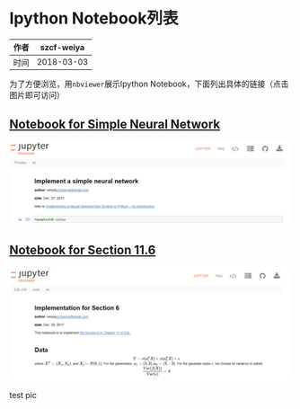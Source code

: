 # Ipython Notebook列表

| 作者   | szcf-weiya                               |
| ---- | ---------------------------------------- |
| 时间   | 2018-03-03                               |

为了方便浏览，用`nbviewer`展示Ipython Notebook，下面列出具体的链接（点击图片即可访问）

## [Notebook for Simple Neural Network](http://nbviewer.jupyter.org/github/szcf-weiya/TFnotes/blob/master/nn/nn.ipynb)

[![](screenshot1.png)](http://nbviewer.jupyter.org/github/szcf-weiya/TFnotes/blob/master/nn/nn.ipynb)

## [Notebook for Section 11.6](http://nbviewer.jupyter.org/github/szcf-weiya/ESL-CN/blob/master/code/nn/Implementation-for-Section-6.ipynb)

[![](screenshot2.png)](http://nbviewer.jupyter.org/github/szcf-weiya/ESL-CN/blob/master/code/nn/Implementation-for-Section-6.ipynb)

test pic